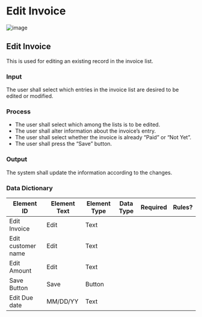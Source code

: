 # Edit Invoice

![image](https://github.com/jar-RED/poultry-palace/assets/126373280/93b55ce4-9241-45e8-9fd4-9d9b0140eb01)

## Edit Invoice
This is used for editing an existing record in the invoice list.
### Input
The user shall select which entries in the invoice list are desired to be edited or modified.
### Process
* The user shall select which among the lists is to be edited.
* The user shall alter information about the invoice’s entry.
* The user shall select whether the invoice is already “Paid” or “Not Yet”.
* The user shall press the “Save” button.

### Output
The system shall update the information according to the changes.

### Data Dictionary
| Element ID | Element Text | Element Type | Data Type | Required | Rules? |
|------------|--------------|--------------|-----------|----------|--------|
| Edit Invoice |  Edit | Text|  |  |  |
|Edit customer name | Edit | Text|  |  |  |
| Edit Amount | Edit | Text|  |  |  |
| Save Button | Save | Button |  |  |  |
| Edit Due date | MM/DD/YY | Text|  |  |  |




